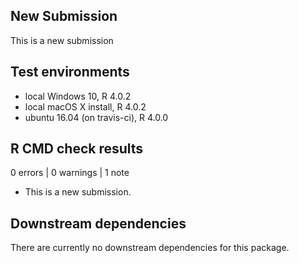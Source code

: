 ## New Submission
This is a new submission

## Test environments
* local Windows 10, R 4.0.2
* local macOS X install, R 4.0.2
* ubuntu 16.04 (on travis-ci), R 4.0.0

## R CMD check results
0 errors | 0 warnings | 1 note
* This is a new submission.

## Downstream dependencies
There are currently no downstream dependencies for this package.

